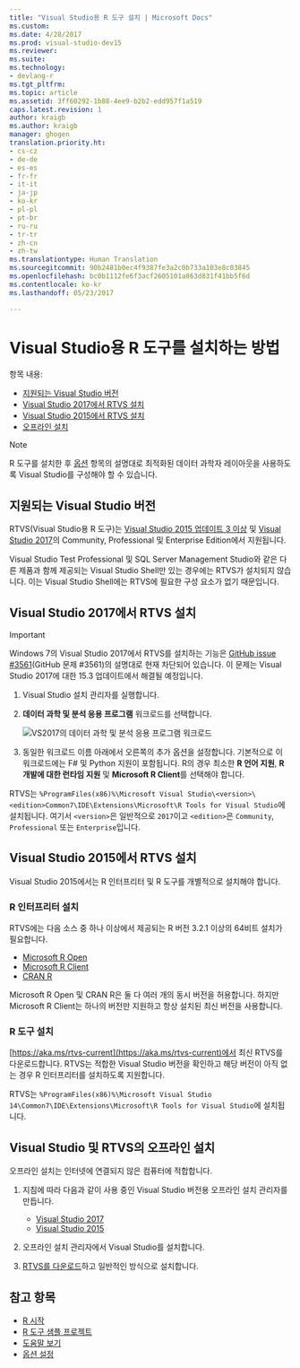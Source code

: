 ```yaml
---
title: "Visual Studio용 R 도구 설치 | Microsoft Docs"
ms.custom: 
ms.date: 4/28/2017
ms.prod: visual-studio-dev15
ms.reviewer: 
ms.suite: 
ms.technology:
- devlang-r
ms.tgt_pltfrm: 
ms.topic: article
ms.assetid: 3ff60292-1b88-4ee9-b2b2-edd957f1a519
caps.latest.revision: 1
author: kraigb
ms.author: kraigb
manager: ghogen
translation.priority.ht:
- cs-cz
- de-de
- es-es
- fr-fr
- it-it
- ja-jp
- ko-kr
- pl-pl
- pt-br
- ru-ru
- tr-tr
- zh-cn
- zh-tw
ms.translationtype: Human Translation
ms.sourcegitcommit: 90b2481b0ec4f9387fe3a2c0b733a103e8c03845
ms.openlocfilehash: bc0b1112fe6f3acf2605101a863d831f41bb5f6d
ms.contentlocale: ko-kr
ms.lasthandoff: 05/23/2017

---
```


# <a name="how-to-install-r-tools-for-visual-studio"></a>Visual Studio용 R 도구를 설치하는 방법

항목 내용:

- [지원되는 Visual Studio 버전](#supported-versions-of-visual-studio)
- [Visual Studio 2017에서 RTVS 설치](#installing-rtvs-in-visual-studio-2017)
- [Visual Studio 2015에서 RTVS 설치](#installing-rtvs-in-visual-studio-2015)
- [오프라인 설치](#offline-installation-of-visual-studio-and-rtvs)

> [!Note]
> R 도구를 설치한 후 [옵션](options.md#data-scientist-layout) 항목의 설명대로 최적화된 데이터 과학자 레이아웃을 사용하도록 Visual Studio를 구성해야 할 수 있습니다.

## <a name="supported-versions-of-visual-studio"></a>지원되는 Visual Studio 버전

RTVS(Visual Studio용 R 도구)는 [Visual Studio 2015 업데이트 3 이상](http://go.microsoft.com/fwlink/?LinkId=691129) 및 [Visual Studio 2017](https://www.visualstudio.com/downloads/)의 Community, Professional 및 Enterprise Edition에서 지원됩니다. 

Visual Studio Test Professional 및 SQL Server Management Studio와 같은 다른 제품과 함께 제공되는 Visual Studio Shell만 있는 경우에는 RTVS가 설치되지 않습니다. 이는 Visual Studio Shell에는 RTVS에 필요한 구성 요소가 없기 때문입니다.


## <a name="installing-rtvs-in-visual-studio-2017"></a>Visual Studio 2017에서 RTVS 설치

> [!Important]
> Windows 7의 Visual Studio 2017에서 RTVS를 설치하는 기능은 [GitHub issue #3561](https://github.com/Microsoft/RTVS/issues/3561)(GitHub 문제 #3561)의 설명대로 현재 차단되어 있습니다. 이 문제는 Visual Studio 2017에 대한 15.3 업데이트에서 해결될 예정입니다.

1. Visual Studio 설치 관리자를 실행합니다.
2. **데이터 과학 및 분석 응용 프로그램** 워크로드를 선택합니다.

    ![VS2017의 데이터 과학 및 분석 응용 프로그램 워크로드](~/rtvs/media/installation-data-science-workload.png)

3. 동일한 워크로드 이름 아래에서 오른쪽의 추가 옵션을 설정합니다. 기본적으로 이 워크로드에는 F# 및 Python 지원이 포함됩니다. R의 경우 최소한 **R 언어 지원**, **R 개발에 대한 런타임 지원** 및 **Microsoft R Client**를 선택해야 합니다.

RTVS는 `%ProgramFiles(x86)%\Microsoft Visual Studio\<version>\<edition>Common7\IDE\Extensions\Microsoft\R Tools for Visual Studio`에 설치됩니다. 여기서 `<version>`은 일반적으로 `2017`이고 `<edition>`은 `Community`, `Professional` 또는 `Enterprise`입니다.

## <a name="installing-rtvs-in-visual-studio-2015"></a>Visual Studio 2015에서 RTVS 설치

Visual Studio 2015에서는 R 인터프리터 및 R 도구를 개별적으로 설치해야 합니다.

### <a name="install-an-r-interpreter"></a>R 인터프리터 설치

RTVS에는 다음 소스 중 하나 이상에서 제공되는 R 버전 3.2.1 이상의 64비트 설치가 필요합니다.

* [Microsoft R Open](https://mran.microsoft.com/download/)
* [Microsoft R Client](https://msdn.microsoft.com/microsoft-r/r-client-get-started)
* [CRAN R](https://cran.r-project.org/bin/windows/base/)

Microsoft R Open 및 CRAN R은 둘 다 여러 개의 동시 버전을 허용합니다. 하지만 Microsoft R Client는 하나의 버전만 지원하고 항상 설치된 최신 버전을 사용합니다.

### <a name="install-the-r-tools"></a>R 도구 설치

[https://aka.ms/rtvs-current](https://aka.ms/rtvs-current)에서 최신 RTVS를 다운로드합니다. RTVS는 적합한 Visual Studio 버전을 확인하고 해당 버전이 아직 없는 경우 R 인터프리터를 설치하도록 지원합니다.

RTVS는 `%ProgramFiles(x86)%\Microsoft Visual Studio 14\Common7\IDE\Extensions\Microsoft\R Tools for Visual Studio`에 설치됩니다.

## <a name="offline-installation-of-visual-studio-and-rtvs"></a>Visual Studio 및 RTVS의 오프라인 설치

오프라인 설치는 인터넷에 연결되지 않은 컴퓨터에 적합합니다.

1. 지침에 따라 다음과 같이 사용 중인 Visual Studio 버전용 오프라인 설치 관리자를 만듭니다. 

    - [Visual Studio 2017](../install/create-an-offline-installation-of-visual-studio.md)
    - [Visual Studio 2015](https://msdn.microsoft.com/library/mt706497.aspx)

1. 오프라인 설치 관리자에서 Visual Studio를 설치합니다.
1. [RTVS를 다운로드](https://aka.ms/rtvs-current)하고 일반적인 방식으로 설치합니다.

## <a name="see-also"></a>참고 항목

- [R 시작](getting-started-with-r.md)
- [R 도구 샘플 프로젝트](getting-started-samples.md)
- [도움말 보기](getting-started-help.md)
- [옵션 설정](options.md)

